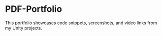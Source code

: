 # PDF-Portfolio
This portfolio showcases code snippets, screenshots, and video links from my Unity projects.
